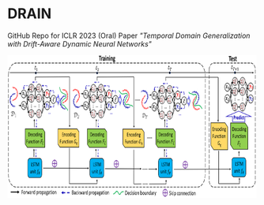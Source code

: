 # DRAIN
GitHub Repo for ICLR 2023 (Oral) Paper *"Temporal Domain Generalization with Drift-Aware Dynamic Neural Networks"*

<img src="./model_architecture.PNG" width="790" height="290">
